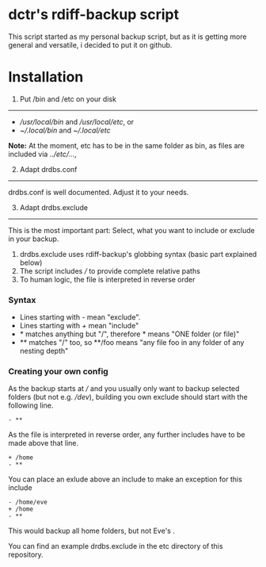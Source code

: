 dctr's rdiff-backup script
==========================

This script started as my personal backup script, but as it is getting more general and versatile, i decided to put it on github.

Installation
============

1. Put /bin and /etc on your disk
---------------------------------

- */usr/local/bin* and */usr/local/etc*, or
- *~/.local/bin* and *~/.local/etc*

**Note:** At the moment, etc has to be in the same folder as bin, as files are included via *../etc/...*,

2. Adapt drdbs.conf
-------------------

drdbs.conf is well documented. Adjust it to your needs.


3. Adapt drdbs.exclude
----------------------

This is the most important part: Select, what you want to include or exclude in your backup.

1. drdbs.exclude uses rdiff-backup's globbing syntax (basic part explained below)
2. The script includes */* to provide complete relative paths
3. To human logic, the file is interpreted in reverse order

### Syntax

- Lines starting with *-* mean "exclude".
- Lines starting with *+* mean "include"
- \* matches anything but "/", therefore \* means "ONE folder (or file)"
- \*\* matches "/" too, so \*\*/foo means "any file foo in any folder of any nesting depth"

### Creating your own config

As the backup starts at */* and you usually only want to backup selected folders (but not e.g. */dev*), building you own exclude should start with the following line.

    - **

As the file is interpreted in reverse order, any further includes have to be made above that line.

    + /home
    - **

You can place an exlude above an include to make an exception for this include

    - /home/eve
    + /home
    - **

This would backup all home folders, but not Eve's .

You can find an example drdbs.exclude in the etc directory of this repository.